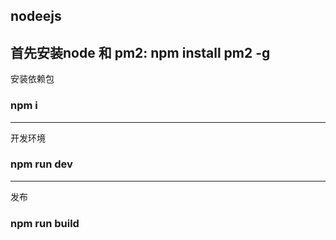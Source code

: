 ## nodeejs

##  首先安装node  和 pm2: npm install pm2 -g

安装依赖包
###  npm i
--------------------
开发环境
###  npm run dev
--------------------
发布
###  npm run build

